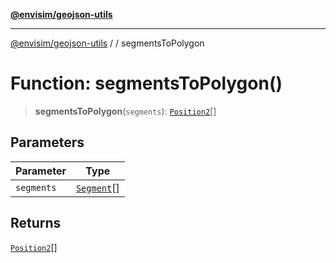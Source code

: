 [**@envisim/geojson-utils**](../../README.md)

---

[@envisim/geojson-utils]() / [](../../README.md) / segmentsToPolygon

# Function: segmentsToPolygon()

> **segmentsToPolygon**(`segments`): [`Position2`](../../geojson/type-aliases/Position2.md)[]

## Parameters

| Parameter  | Type                                 |
| ---------- | ------------------------------------ |
| `segments` | [`Segment`](../classes/Segment.md)[] |

## Returns

[`Position2`](../../geojson/type-aliases/Position2.md)[]
